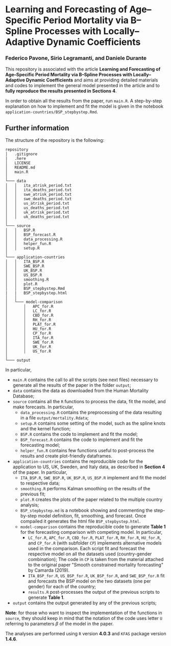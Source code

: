 # Learning and Forecasting of Age–Specific Period Mortality via B–Spline Processes with Locally–Adaptive Dynamic Coefficients
### Federico Pavone, Sirio Legramanti, and Daniele Durante

This repository is associated with the article **Learning and Forecasting of Age–Specific Period Mortality via B–Spline Processes with Locally–Adaptive Dynamic Coefficients** and aims at providing detailed materials and codes to implement the general model presented in the article and to **fully reproduce the results presented in Sections 4**.

In order to obtain all the results from the paper, run `main.R`.
A step-by-step explanation on how to implement and fit the model is given in the notebook `application-countries/BSP_stepbystep.Rmd`.


## Further information

The structure of the repository is the following:
```
repository
│   .gitignore
|   .here 
│   LICENSE
│   README.md
│   main.R   
│  
└─── data
│   │   ita_atrisk_period.txt
│   │   ita_deaths_period.txt
│   │   swe_atrisk_period.txt
│   │   swe_deaths_period.txt
│   │   us_atrisk_period.txt
│   │   us_deaths_period.txt
│   │   uk_atrisk_period.txt
│   │   uk_deaths_period.txt
│   
└─── source
│   │   BSP.R
│   │   BSP_forecast.R
│   │   data_processing.R
│   │   helper_fun.R
│   │   setup.R
│   
└─── application-countries
│   │   ITA_BSP.R
│   │   SWE_BSP.R
│   │   UK_BSP.R
│   │   US_BSP.R
│   │   smoothing.R
│   │   plot.R
│   │   BSP_stepbystep.Rmd
|   |   BSP_stepbystep.html
│   │
│   └─── model-comparison
│       │   APC_for.R
│       │   LC_for.R
│       │   CBD_for.R
│       │   RH_for.R
│       │   PLAT_for.R
│       │   HU_for.R
│       │   CP_for.R
│       │   ITA_for.R
│       │   SWE_for.R
│       │   UK_for.R
│       │   US_for.R
│       
└─── output
```
In particular,

- `main.R` contains the call to all the scripts (see next files) necessary to generate all the results of the paper in the folder `output`;
- `data` contains the data as downloaded from the Human Mortality Database;
- `source` contains all the `R` functions to process the data, fit the model, and make forecasts.
In particular,
  - `data_processing.R` contains the preprocessing of the data resulting in a file `output/mortality.Rdata`;
  - `setup.R` contains some setting of the model, such as the spline knots and the kernel function;
  - `BSP.R` contains the code to implement and fit the model;
  - `BSP_forecast.R` contains the code to implement and fit the forecasting model;
  - `helper_fun.R` contains few functions useful to post-process the results and create plot-friendly dataframes.
- `application-countries` contains the reproducible code for the application to US, UK, Sweden, and Italy data, as described in **Section 4** of the paper. In particular,
  - `ITA_BSP.R`, `SWE_BSP.R`, `UK_BSP.R`, `US_BSP.R` implement and fit the model to respective data;
  - `smoothing.R` performs Kalman smoothing on the results of the previous fit;
  - `plot.R` creates the plots of the paper related to the multiple country analysis;
  - `BSP_stepbystep.md` is a notebook showing and commenting the step-by-step model definition, fit, smoothing, and forecast. Once compailed it generates the html file `BSP_stepbystep.html`.
  - `model-comparison` contains the reproducible code to generate **Table 1** for the forecasting comparison with competing model. In particular,
    - `LC_for.R`, `APC_for.R`, `CBD_for.R`, `PLAT_for.R`, `RH_for.R`, `HU_for.R`, and `CP_for.R` (with subfolder `CP`) implements alternative models used in the comparison. Each script fit and forecast the respective model on all the datasets used (country-gender combination); The code in `CP` is taken from the material attached to the original paper "Smooth constrained mortality forecasting" by Camarda (2019).
    - `ITA_BSP_for.R`, `US_BSP_for.R`, `UK_BSP_for.R`, and `SWE_BSP_for.R` fit and forecasts the BSP model on the two datasets (one per gender) for each of the country;
    - `results.R` post-processes the output of the previous scripts to generate **Table 1**.
- `output` contains the output generated by any of the previous scripts;

**Note**: for those who want to inspect the implementation of the functions in `source`, they should keep in mind that the notation of the code uses letter `U` referring to parameters $\beta$ of the model in the paper.

The analyses are performed using `R` version **4.0.3** and `KFAS` package version **1.4.6**.


  
